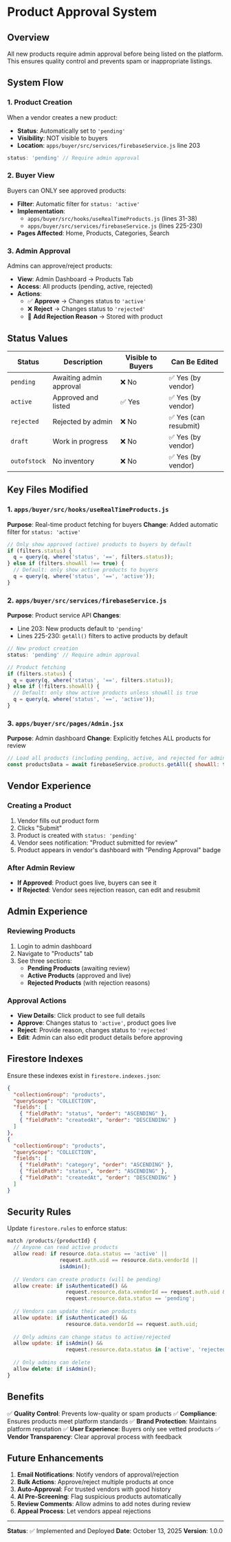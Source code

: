 # Product Approval System

## Overview
All new products require admin approval before being listed on the platform. This ensures quality control and prevents spam or inappropriate listings.

## System Flow

### 1. Product Creation
When a vendor creates a new product:
- **Status**: Automatically set to `'pending'`
- **Visibility**: NOT visible to buyers
- **Location**: `apps/buyer/src/services/firebaseService.js` line 203

```javascript
status: 'pending' // Require admin approval
```

### 2. Buyer View
Buyers can ONLY see approved products:
- **Filter**: Automatic filter for `status: 'active'`
- **Implementation**: 
  - `apps/buyer/src/hooks/useRealTimeProducts.js` (lines 31-38)
  - `apps/buyer/src/services/firebaseService.js` (lines 225-230)
- **Pages Affected**: Home, Products, Categories, Search

### 3. Admin Approval
Admins can approve/reject products:
- **View**: Admin Dashboard → Products Tab
- **Access**: All products (pending, active, rejected)
- **Actions**:
  - ✅ **Approve** → Changes status to `'active'`
  - ❌ **Reject** → Changes status to `'rejected'`
  - 📝 **Add Rejection Reason** → Stored with product

## Status Values

| Status | Description | Visible to Buyers | Can Be Edited |
|--------|-------------|-------------------|---------------|
| `pending` | Awaiting admin approval | ❌ No | ✅ Yes (by vendor) |
| `active` | Approved and listed | ✅ Yes | ✅ Yes (by vendor) |
| `rejected` | Rejected by admin | ❌ No | ✅ Yes (can resubmit) |
| `draft` | Work in progress | ❌ No | ✅ Yes (by vendor) |
| `outofstock` | No inventory | ❌ No | ✅ Yes (by vendor) |

## Key Files Modified

### 1. `apps/buyer/src/hooks/useRealTimeProducts.js`
**Purpose**: Real-time product fetching for buyers
**Change**: Added automatic filter for `status: 'active'`

```javascript
// Only show approved (active) products to buyers by default
if (filters.status) {
  q = query(q, where('status', '==', filters.status));
} else if (filters.showAll !== true) {
  // Default: only show active products to buyers
  q = query(q, where('status', '==', 'active'));
}
```

### 2. `apps/buyer/src/services/firebaseService.js`
**Purpose**: Product service API
**Changes**:
- Line 203: New products default to `'pending'`
- Lines 225-230: `getAll()` filters to active products by default

```javascript
// New product creation
status: 'pending' // Require admin approval

// Product fetching
if (filters.status) {
  q = query(q, where('status', '==', filters.status));
} else if (!filters.showAll) {
  // Default: only show active products unless showAll is true
  q = query(q, where('status', '==', 'active'));
}
```

### 3. `apps/buyer/src/pages/Admin.jsx`
**Purpose**: Admin dashboard
**Change**: Explicitly fetches ALL products for review

```javascript
// Load all products (including pending, active, and rejected for admin review)
const productsData = await firebaseService.products.getAll({ showAll: true });
```

## Vendor Experience

### Creating a Product
1. Vendor fills out product form
2. Clicks "Submit"
3. Product is created with `status: 'pending'`
4. Vendor sees notification: "Product submitted for review"
5. Product appears in vendor's dashboard with "Pending Approval" badge

### After Admin Review
- **If Approved**: Product goes live, buyers can see it
- **If Rejected**: Vendor sees rejection reason, can edit and resubmit

## Admin Experience

### Reviewing Products
1. Login to admin dashboard
2. Navigate to "Products" tab
3. See three sections:
   - **Pending Products** (awaiting review)
   - **Active Products** (approved and live)
   - **Rejected Products** (with rejection reasons)

### Approval Actions
- **View Details**: Click product to see full details
- **Approve**: Changes status to `'active'`, product goes live
- **Reject**: Provide reason, changes status to `'rejected'`
- **Edit**: Admin can also edit product details before approving

## Firestore Indexes

Ensure these indexes exist in `firestore.indexes.json`:

```json
{
  "collectionGroup": "products",
  "queryScope": "COLLECTION",
  "fields": [
    { "fieldPath": "status", "order": "ASCENDING" },
    { "fieldPath": "createdAt", "order": "DESCENDING" }
  ]
},
{
  "collectionGroup": "products",
  "queryScope": "COLLECTION",
  "fields": [
    { "fieldPath": "category", "order": "ASCENDING" },
    { "fieldPath": "status", "order": "ASCENDING" },
    { "fieldPath": "createdAt", "order": "DESCENDING" }
  ]
}
```

## Security Rules

Update `firestore.rules` to enforce status:

```javascript
match /products/{productId} {
  // Anyone can read active products
  allow read: if resource.data.status == 'active' || 
                 request.auth.uid == resource.data.vendorId || 
                 isAdmin();
  
  // Vendors can create products (will be pending)
  allow create: if isAuthenticated() && 
                   request.resource.data.vendorId == request.auth.uid &&
                   request.resource.data.status == 'pending';
  
  // Vendors can update their own products
  allow update: if isAuthenticated() && 
                   resource.data.vendorId == request.auth.uid;
  
  // Only admins can change status to active/rejected
  allow update: if isAdmin() && 
                   request.resource.data.status in ['active', 'rejected'];
  
  // Only admins can delete
  allow delete: if isAdmin();
}
```

## Benefits

✅ **Quality Control**: Prevents low-quality or spam products
✅ **Compliance**: Ensures products meet platform standards
✅ **Brand Protection**: Maintains platform reputation
✅ **User Experience**: Buyers only see vetted products
✅ **Vendor Transparency**: Clear approval process with feedback

## Future Enhancements

1. **Email Notifications**: Notify vendors of approval/rejection
2. **Bulk Actions**: Approve/reject multiple products at once
3. **Auto-Approval**: For trusted vendors with good history
4. **AI Pre-Screening**: Flag suspicious products automatically
5. **Review Comments**: Allow admins to add notes during review
6. **Appeal Process**: Let vendors appeal rejections

---

**Status**: ✅ Implemented and Deployed
**Date**: October 13, 2025
**Version**: 1.0.0

